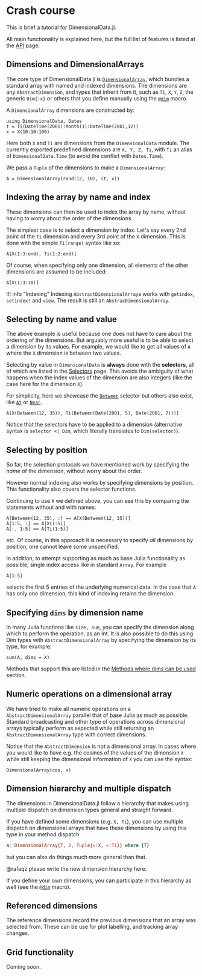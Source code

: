 # Crash course

This is brief a tutorial for DimensionalData.jl.

All main functionality is explained here, but the full list of features is
listed at the [API](@ref) page.

## Dimensions and DimensionalArrays

The core type of DimensionalData.jl is [`DimensionalArray`](@ref), which bundles
a standard array with named and indexed dimensions. The dimensions are any
`AbstractDimension`, and types that inherit from it, such as `Ti`, `X`, `Y`,
`Z`, the generic `Dim{:x}` or others that you define manually using the
[`@dim`](@ref) macro.

A `DimensionalArray` dimensions are constructed by:

```@example main
using DimensionalData, Dates
t = Ti(DateTime(2001):Month(1):DateTime(2001,12))
x = X(10:10:100)
```

Here both `X` and `Ti` are dimensions from the `DimensionalData` module. The
currently exported predefined dimensions are `X, Y, Z, Ti`, with `Ti` an alias
of `DimensionalData.Time` (to avoid the conflict with `Dates.Time`).

We pass a `Tuple` of the dimensions to make a `DimensionalArray`:

```@example main
A = DimensionalArray(rand(12, 10), (t, x))
```


## Indexing the array by name and index

These dimensions can then be used to index the array by name, without having to
worry about the order of the dimensions.

The simplest case is to select a dimension by index. Let's say every 2nd point
of the `Ti` dimension and every 3rd point of the `X` dimension. This is done
with the simple `Ti(range)` syntax like so:

```@example main
A[X(1:3:end), Ti(1:2:end)]
```

Of course, when specifying only one dimension, all elements of the other
dimensions are assumed to be included:

```@example main
A[X(1:3:10)]
```

!!! info "Indexing"
    Indexing `AbstractDimensionalArray`s works with `getindex`, `setindex!` and
    `view`. The result is still an `AbstracDimensionalArray`.


## Selecting by name and value

The above example is useful because one does not have to care about the ordering
of the dimensions. But arguably more useful is to be able to select a dimension
by its values. For example, we would like to get all values of `A` where the `X`
dimension is between two values.

Selecting by value in `DimensionalData` is **always** done with the
**selectors**, all of which are listed in the [Selectors](@ref) page. This
avoids the ambiguity of what happens when the index values of the dimension are
also integers (like the case here for the dimension `X`).

For simplicity, here we showcase the [`Between`](@ref) selector but  others also
exist, like [`At`](@ref) or [`Near`](@ref).

```@example main
A[X(Between(12, 35)), Ti(Between(Date(2001, 5), Date(2001, 7)))]
```

Notice that the selectors have to be applied to a dimension (alternative syntax
is `selector <| Dim`, which literally translates to `Dim(selector)`).


## Selecting by position

So far, the selection protocols we have mentioned work by specifying the _name_
of the dimension, without worry about the order.

However normal indexing also works by specifying dimensions by position. This
functionality also covers the selector functions.

Continuing to use `A` we defined above, you can see this by comparing the
statements without and with names:

```@example main
A[Between(12, 35), :] == A[X(Between(12, 35))]
A[1:5, :] == A[X(1:5)]
A[:, 1:5] == A[Ti(1:5)]
```

etc. Of course, in this approach it is necessary to specify _all_ dimensions by
position, one cannot leave some unspecified.

In addition, to attempt supporting as much as base Julia functionality as
possible, single index access like in standard `Array`. For example

```@example main
A[1:5]
```

selects the first 5 entries of the underlying numerical data. In the case that
`A` has only one dimension, this kind of indexing retains the dimension.


## Specifying `dims` by dimension name

In many Julia functions like `size, sum`, you can specify the dimension along
which to perform the operation, as an Int. It is also possible to do this using
Dim types with `AbstractDimensionalArray` by specifying the dimension by its
type, for example:

```@example main
sum(A, dims = X)
```

Methods that support this are listed in the [Methods where dims can be used](@ref) section.

## Numeric operations on a dimensional array
We have tried to make all numeric operations on a `AbstractDimensionalArray` parallel that of base Julia as much as possible. Standard broadcasting and other type of operations across dimensional arrays typically perform as expected while still returning an `AbstractDimensionalArray` type with correct dimensions.

Notice that the `AbstractDimension` is not a dimensional array.
In cases where you would like to have e.g. the cosines of the values of the dimension `X` while still keeping the dimensional information of `X` you can use the syntax:
```@example main
DimensionalArray(cos, x)
```


## Dimension hierarchy and multiple dispatch
The dimensions in DimensionalData.jl follow a hierarchy that makes using multiple dispatch on dimension types general and straight forward.

If you have defined some dimensions (e.g. `X, Ti`), you can use multiple dispatch on dimensional arrays that have these dimensions by using this type in your method dispatch
```julia
a::DimensionalArray{T, 2, Tuple{<:X, <:Ti}} where {T}
```
but you can also do things much more general than that.

@rafaqz please write the new dimension hierarchy here.

If you define your own dimensions, you can participate in this hierarchy as well (see the [`@dim`](@ref) macro).

## Referenced dimensions

The reference dimensions record the previous dimensions that an array
was selected from. These can be use for plot labelling, and tracking array
changes.

## Grid functionality

Coming soon.
